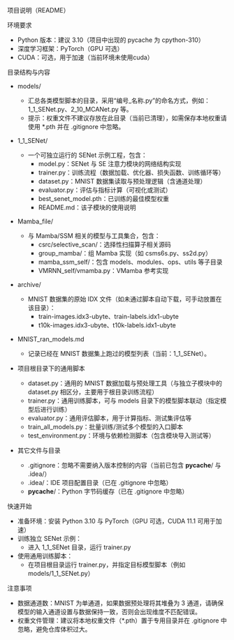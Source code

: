 项目说明（README）

环境要求
- Python 版本：建议 3.10（项目中出现的 pycache 为 cpython-310）
- 深度学习框架：PyTorch（GPU 可选）
- CUDA：可选，用于加速（当前环境未使用cuda）

目录结构与内容
- models/
  - 汇总各类模型脚本的目录，采用“编号_名称.py”的命名方式，例如：1_1_SENet.py、2_10_MCANet.py 等。
  - 提示：权重文件不建议存放在此目录（当前已清理），如需保存本地权重请使用 *.pth 并在 .gitignore 中忽略。

- 1_1_SENet/
  - 一个可独立运行的 SENet 示例工程，包含：
    - model.py：SENet 与 SE 注意力模块的网络结构实现
    - trainer.py：训练流程（数据加载、优化器、损失函数、训练循环等）
    - dataset.py：MNIST 数据集读取与预处理逻辑（含通道处理）
    - evaluator.py：评估与指标计算（可视化或测试）
    - best_senet_model.pth：已训练的最佳模型权重
    - README.md：该子模块的使用说明

- Mamba_file/
  - 与 Mamba/SSM 相关的模型与工具集合，包含：
    - csrc/selective_scan/：选择性扫描算子相关源码
    - group_mamba/：组 Mamba 实现（如 csms6s.py、ss2d.py）
    - mamba_ssm_self/：包含 models、modules、ops、utils 等子目录
    - VMRNN_self/vmamba.py：VMamba 参考实现

- archive/
  - MNIST 数据集的原始 IDX 文件（如未通过脚本自动下载，可手动放置在该目录）：
    - train-images.idx3-ubyte、train-labels.idx1-ubyte
    - t10k-images.idx3-ubyte、t10k-labels.idx1-ubyte

- MNIST_ran_models.md
  - 记录已经在 MNIST 数据集上跑过的模型列表（当前：1_1_SENet）。

- 项目根目录下的通用脚本
  - dataset.py：通用的 MNIST 数据加载与预处理工具（与独立子模块中的 dataset.py 相区分，主要用于根目录训练流程）
  - trainer.py：通用训练脚本，可与 models 目录下的模型脚本联动（指定模型后进行训练）
  - evaluator.py：通用评估脚本，用于计算指标、测试集评估等
  - train_all_models.py：批量训练/测试多个模型的入口脚本
  - test_environment.py：环境与依赖检测脚本（包含模块导入测试等）

- 其它文件与目录
  - .gitignore：忽略不需要纳入版本控制的内容（当前已包含 __pycache__/ 与 .idea/）
  - .idea/：IDE 项目配置目录（已在 .gitignore 中忽略）
  - __pycache__/：Python 字节码缓存（已在 .gitignore 中忽略）

快速开始
- 准备环境：安装 Python 3.10 与 PyTorch（GPU 可选，CUDA 11.1 可用于加速）
- 训练独立 SENet 示例：
  - 进入 1_1_SENet 目录，运行 trainer.py
- 使用通用训练脚本：
  - 在项目根目录运行 trainer.py，并指定目标模型脚本（例如 models/1_1_SENet.py）

注意事项
- 数据通道数：MNIST 为单通道，如果数据预处理将其堆叠为 3 通道，请确保模型的输入通道设置与数据保持一致，否则会出现维度不匹配错误。
- 权重文件管理：建议将本地权重文件（*.pth）置于专用目录并在 .gitignore 中忽略，避免仓库体积过大。